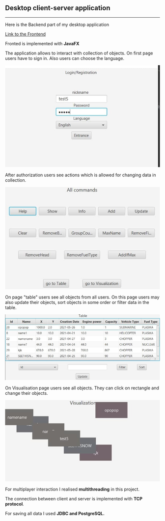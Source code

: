 ## Desktop client-server application
___
Here is the Backend part of my desktop application

[Link to the Frontend](https://github.com/Nikolay-Gonichenko/Laba8_Client)

Fronted is implemented with __JavaFX__

The application allows to interact with collection of objects. On first page users have to sign in.
Also users can choose the language. 

![Example](reg2.jpg)

After authorization users see actions which is allowed for changing data in collection.

![Example](console.jpg)

On page "table" users see all objects from all users. On this page users may also update their objects, sort objects in some order or filter data in the table.

![Example](table.jpg)

On Visualisation page users see all objects. They can click on rectangle and change their objects.

![Example](vis.jpg)

For multiplayer interaction I realised __multithreading__ in this project. 

The connection between client and server is implemented with __TCP protocol__.

For saving all data I used __JDBC and PostgreSQL.__
